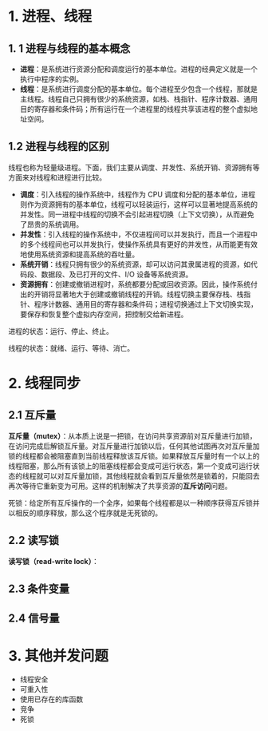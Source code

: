 # 1. 进程、线程

## 1. 1 进程与线程的基本概念

- **进程**：是系统进行资源分配和调度运行的基本单位。进程的经典定义就是一个执行中程序的实例。
- **线程**：是系统进行调度分配的基本单位。每个进程至少包含一个线程，那就是主线程。线程自己只拥有很少的系统资源，如栈、栈指针、程序计数器、通用目的寄存器和条件码；所有运行在一个进程里的线程共享该进程的整个虚拟地址空间。

## 1.2 进程与线程的区别

线程也称为轻量级进程。下面，我们主要从调度、并发性、系统开销、资源拥有等方面来对线程和进程进行比较。

- **调度**：引入线程的操作系统中，线程作为 CPU 调度和分配的基本单位，进程则作为资源拥有的基本单位，线程可以轻装运行，这样可以显著地提高系统的并发性。同一进程中线程的切换不会引起进程切换（上下文切换），从而避免了昂贵的系统调用。
- **并发性**：引入线程的操作系统中，不仅进程间可以并发执行，而且一个进程中的多个线程间也可以并发执行，使操作系统具有更好的并发性，从而能更有效地使用系统资源和提高系统的吞吐量。
- **系统开销**：线程只拥有很少的系统资源，却可以访问其隶属进程的资源，如代码段、数据段、及已打开的文件、I/O 设备等系统资源。
- **资源拥有**：创建或撤销进程时，系统都要分配或回收资源。因此，操作系统付出的开销将显著地大于创建或撤销线程的开销。线程切换主要保存栈、栈指针、程序计数器、通用目的寄存器和条件码；进程切换通过上下文切换实现，要保存和恢复整个虚拟内存空间，把控制交给新进程。

进程的状态：运行、停止、终止。

线程的状态：就绪、运行、等待、消亡。

# 2. 线程同步

## 2.1 互斥量

**互斥量（mutex）**：从本质上说是一把锁，在访问共享资源前对互斥量进行加锁，在访问完成后解锁互斥量。对互斥量进行加锁以后，任何其他试图再次对互斥量加锁的线程都会被阻塞直到当前线程释放该互斥锁。如果释放互斥量时有一个以上的线程阻塞，那么所有该锁上的阻塞线程都会变成可运行状态，第一个变成可运行状态的线程就可以对互斥量加锁，其他线程就会看到互斥量依然是锁着的，只能回去再次等待它重新变为可用。这样的机制解决了共享资源的**互斥访问**问题。

死锁：给定所有互斥操作的一个全序，如果每个线程都是以一种顺序获得互斥锁并以相反的顺序释放，那么这个程序就是无死锁的。

## 2.2 读写锁

**读写锁（read-write lock）**：

## 2.3 条件变量

## 2.4 信号量

## 

# 3. 其他并发问题

- 线程安全
- 可重入性
- 使用已存在的库函数
- 竞争
- 死锁

